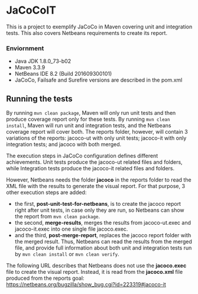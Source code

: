 # JaCoCoIT

This is a project to exemplify JaCoCo in Maven covering unit and integration tests. This also covers Netbeans
requirements to create its report.

### Enviornment

* Java JDK 1.8.0_73-b02
* Maven 3.3.9
* NetBeans IDE 8.2 (Build 201609300101)
* JaCoCo, Failsafe and Surefire versions are described in the pom.xml

## Running the tests

By running `mvn clean package`, Maven will only run unit tests and then produce coverage report only for these tests.
By running `mvn clean install`, Maven will run unit and integration tests, and the Netbeans coverage report will cover both. The reports folder, however, will contain 3 variations of the reports: jacoco-ut with only unit tests; jacoco-it with only integration tests; and jacoco with both merged.

The execution steps in JaCoCo configuration defines different achievements. Unit tests produce the jacoco-ut related 
files and folders, while Integration tests produce the jacoco-it related files and folders.

However, Netbeans needs the folder **jacoco** in the reports folder to read the XML file with the results to generate the visual report. For that purpose, 3 other execution steps are added:
* the first, **post-unit-test-for-netbeans**, is to create the jacoco report right after unit tests, in case only they are run, so Netbeans can show the report from `mvn clean package`.
* the second, **merge-results**, merges the results from jacoco-ut.exec and jacoco-it.exec into one single file jacoco.exec.
* and the third, **post-merge-report**, replaces the jacoco report folder with the merged result. Thus, Netbeans can read the results from the merged file, and provide full information about both unit and integration tests run by `mvn clean install` or `mvn clean verify`.

The following URL describes that Netbeans does not use the **jacoco.exec** file to create the visual report. Instead, it is read from the **jacoco.xml** file produced from the reports goal: https://netbeans.org/bugzilla/show_bug.cgi?id=223319#jacoco-it
